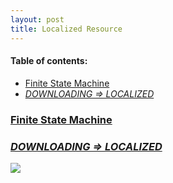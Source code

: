 ```yaml
---
layout: post
title: Localized Resource
---
```

#### Table of contents:
 * [Finite State Machine](#finite-state-machine)
 * [*DOWNLOADING => LOCALIZED*](#downloading-localized)

### <a href="#finite-state-machine" id="finite-state-machine">Finite State Machine</a>

### <a href="#downloading-localized" id="downloading-localized">*DOWNLOADING => LOCALIZED*</a>
![](public/images/hadoop-internals_53305ed2-15e4-444e-9c40-08480a009107.png)
